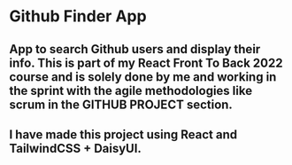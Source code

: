 # Github Finder App
## App to search Github users and display their info. This is part of my React Front To Back 2022 course and is solely done by me and working in the sprint with the agile methodologies like scrum in the GITHUB PROJECT section. 

## I have made this project using React and TailwindCSS + DaisyUI. 